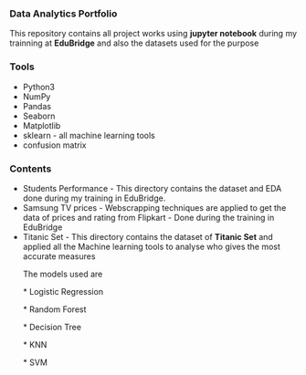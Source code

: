 ### Data Analytics Portfolio
  This repository contains all project works using **jupyter notebook** during my trainning at **EduBridge** and also the datasets used for the purpose 

### Tools
* Python3
* NumPy
* Pandas
* Seaborn
* Matplotlib
* sklearn - all machine learning tools 
* confusion matrix

### Contents 

* Students Performance - This directory contains the dataset and EDA done during my training in EduBridge.
* Samsung TV prices - Webscrapping techniques are applied to get the data of prices and rating from Flipkart 
                    - Done during the training in EduBridge
* Titanic Set - This directory contains the dataset of **Titanic Set** and applied all the Machine learning tools to analyse who gives the most accurate measures
              <p>The models used are <p>
             <p> * Logistic Regression<p>
              <p>* Random Forest<p>
              <p>* Decision Tree<p>
              <p>* KNN<p>
              <p>* SVM<p>
              
